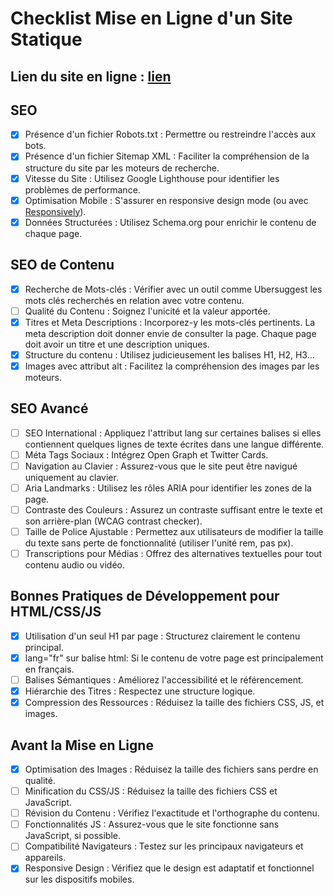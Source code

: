 # Checklist Mise en Ligne d'un Site Statique

## Lien du site en ligne : [lien](https://2024-cda-boulogne.github.io/wiki-perso-kle/)

## SEO
- [x] Présence d'un fichier Robots.txt : Permettre ou restreindre l'accès aux bots.
- [x] Présence d'un fichier Sitemap XML : Faciliter la compréhension de la structure du site par les moteurs de recherche.
- [x] Vitesse du Site : Utilisez Google Lighthouse pour identifier les problèmes de performance.
- [x] Optimisation Mobile : S'assurer en responsive design mode (ou avec [Responsively](https://responsively.app/)).
- [x] Données Structurées : Utilisez Schema.org pour enrichir le contenu de chaque page.

## SEO de Contenu
- [x] Recherche de Mots-clés : Vérifier avec un outil comme Ubersuggest les mots clés recherchés en relation avec votre contenu.
- [ ] Qualité du Contenu : Soignez l'unicité et la valeur apportée.
- [x] Titres et Meta Descriptions : Incorporez-y les mots-clés pertinents. La meta description doit donner envie de consulter la page. Chaque page doit avoir un titre et une description uniques.
- [x] Structure du contenu : Utilisez judicieusement les balises H1, H2, H3...
- [x] Images avec attribut alt : Facilitez la compréhension des images par les moteurs.

## SEO Avancé
- [ ] SEO International : Appliquez l'attribut lang sur certaines balises si elles contiennent quelques lignes de texte écrites dans une langue différente.
- [ ] Méta Tags Sociaux : Intégrez Open Graph et Twitter Cards.
- [ ] Navigation au Clavier : Assurez-vous que le site peut être navigué uniquement au clavier.
- [ ] Aria Landmarks : Utilisez les rôles ARIA pour identifier les zones de la page.
- [ ] Contraste des Couleurs : Assurez un contraste suffisant entre le texte et son arrière-plan (WCAG contrast checker).
- [ ] Taille de Police Ajustable : Permettez aux utilisateurs de modifier la taille du texte sans perte de fonctionnalité (utiliser l'unité rem, pas px).
- [ ] Transcriptions pour Médias : Offrez des alternatives textuelles pour tout contenu audio ou vidéo.

## Bonnes Pratiques de Développement pour HTML/CSS/JS
- [x] Utilisation d'un seul H1 par page : Structurez clairement le contenu principal.
- [x] lang="fr" sur balise html: Si le contenu de votre page est principalement en français.
- [ ] Balises Sémantiques : Améliorez l'accessibilité et le référencement.
- [x] Hiérarchie des Titres : Respectez une structure logique.
- [x] Compression des Ressources : Réduisez la taille des fichiers CSS, JS, et images.

## Avant la Mise en Ligne
- [x] Optimisation des Images : Réduisez la taille des fichiers sans perdre en qualité.
- [ ] Minification du CSS/JS : Réduisez la taille des fichiers CSS et JavaScript.
- [ ] Révision du Contenu : Vérifiez l'exactitude et l'orthographe du contenu.
- [ ] Fonctionnalités JS : Assurez-vous que le site fonctionne sans JavaScript, si possible.
- [ ] Compatibilité Navigateurs : Testez sur les principaux navigateurs et appareils.
- [x] Responsive Design : Vérifiez que le design est adaptatif et fonctionnel sur les dispositifs mobiles.
